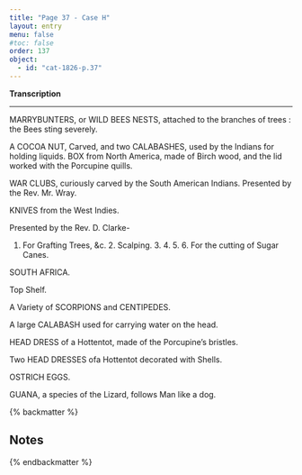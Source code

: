 ```yaml
---
title: "Page 37 - Case H"
layout: entry
menu: false
#toc: false
order: 137
object:
  - id: "cat-1826-p.37"
---
```



**Transcription**

---

MARRYBUNTERS, or WILD BEES NESTS, attached
to the branches of trees : the Bees sting severely.

A COCOA NUT, Carved, and two CALABASHES, used
by the Indians for holding liquids.
BOX from North America, made of Birch wood, and the lid
worked with the Porcupine quills.

WAR CLUBS, curiously carved by the South American
Indians.
Presented by the Rev. Mr. Wray.

KNIVES from the West Indies.

Presented by the Rev. D. Clarke-

1. For Grafting Trees, &c. 2. Scalping. 3. 4. 5. 6.
For the cutting of Sugar Canes.


SOUTH AFRICA.

Top Shelf.


A Variety of SCORPIONS and CENTIPEDES.

A large CALABASH used for carrying water on the head.

HEAD DRESS of a Hottentot, made of the Porcupine’s
bristles.

Two HEAD DRESSES ofa Hottentot decorated with Shells.

OSTRICH EGGS.

GUANA, a species of the Lizard, follows Man like a dog.

{% backmatter %}

## Notes

{% endbackmatter %}
